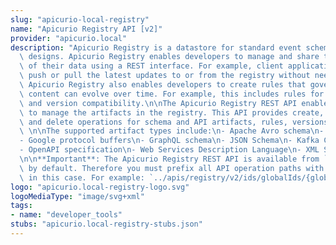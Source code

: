 ```yaml
---
slug: "apicurio-local-registry"
name: "Apicurio Registry API [v2]"
provider: "apicurio.local"
description: "Apicurio Registry is a datastore for standard event schemas and API\
  \ designs. Apicurio Registry enables developers to manage and share the structure\
  \ of their data using a REST interface. For example, client applications can dynamically\
  \ push or pull the latest updates to or from the registry without needing to redeploy.\
  \ Apicurio Registry also enables developers to create rules that govern how registry\
  \ content can evolve over time. For example, this includes rules for content validation\
  \ and version compatibility.\n\nThe Apicurio Registry REST API enables client applications\
  \ to manage the artifacts in the registry. This API provides create, read, update,\
  \ and delete operations for schema and API artifacts, rules, versions, and metadata.\
  \ \n\nThe supported artifact types include:\n- Apache Avro schema\n- AsyncAPI specification\n\
  - Google protocol buffers\n- GraphQL schema\n- JSON Schema\n- Kafka Connect schema\n\
  - OpenAPI specification\n- Web Services Description Language\n- XML Schema Definition\n\
  \n\n**Important**: The Apicurio Registry REST API is available from `https://MY-REGISTRY-URL/apis/registry/v2`\
  \ by default. Therefore you must prefix all API operation paths with `../apis/registry/v2`\
  \ in this case. For example: `../apis/registry/v2/ids/globalIds/{globalId}`.\n"
logo: "apicurio.local-registry-logo.svg"
logoMediaType: "image/svg+xml"
tags:
- name: "developer_tools"
stubs: "apicurio.local-registry-stubs.json"
---
```

